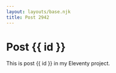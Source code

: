 ```yaml
---
layout: layouts/base.njk
title: Post 2942
---
```


# Post {{ id }}

This is post {{ id }} in my Eleventy project.
